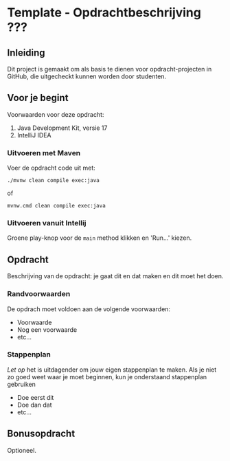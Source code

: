 # Template - Opdrachtbeschrijving ???

## Inleiding

Dit project is gemaakt om als basis te dienen voor opdracht-projecten in GitHub, die uitgecheckt kunnen worden door studenten.

## Voor je begint

Voorwaarden voor deze opdracht:
1. Java Development Kit, versie 17
2. IntelliJ IDEA

### Uitvoeren met Maven

Voer de opdracht code uit met:

```shell
./mvnw clean compile exec:java
```

of 

```shell
mvnw.cmd clean compile exec:java
```

### Uitvoeren vanuit Intellij

Groene play-knop voor de `main` method klikken en 'Run...' kiezen. 

## Opdracht

Beschrijving van de opdracht: je gaat dit en dat maken en dit moet het doen.

### Randvoorwaarden

De opdrach moet voldoen aan de volgende voorwaarden:

* Voorwaarde
* Nog een voorwaarde
* etc...

### Stappenplan

_Let op_ het is uitdagender om jouw eigen stappenplan te maken. Als je niet zo goed weet waar je moet beginnen, kun je onderstaand stappenplan gebruiken

* Doe eerst dit
* Doe dan dat
* etc...

## Bonusopdracht

Optioneel.
